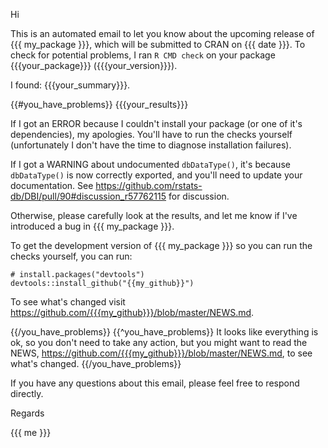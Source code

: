 Hi


This is an automated email to let you know about the upcoming release of {{{ my_package }}}, which will be submitted to CRAN on {{{ date }}}. To check for potential problems, I ran `R CMD check` on your package {{{your_package}}} ({{{your_version}}}). 

I found: {{{your_summary}}}.

{{#you_have_problems}}
{{{your_results}}}

If I got an ERROR because I couldn't install your package (or one of it's dependencies), my apologies. You'll have to run the checks yourself (unfortunately I don't have the time to diagnose installation failures).

If I got a WARNING about undocumented `dbDataType()`, it's because `dbDataType()` is now correctly exported, and you'll need to update your documentation. See <https://github.com/rstats-db/DBI/pull/90#discussion_r57762115> for discussion.

Otherwise, please carefully look at the results, and let me know if I've introduced a bug in {{{ my_package }}}.

To get the development version of {{{ my_package }}} so you can run the checks yourself, you can run:

    # install.packages("devtools")
    devtools::install_github("{{my_github}}")
    
To see what's changed visit <https://github.com/{{{my_github}}}/blob/master/NEWS.md>.

{{/you_have_problems}}
{{^you_have_problems}}
It looks like everything is ok, so you don't need to take any action, but you might want to read the NEWS, <https://github.com/{{{my_github}}}/blob/master/NEWS.md>, to see what's changed.
{{/you_have_problems}}

If you have any questions about this email, please feel free to respond directly.


Regards

{{{ me }}}
